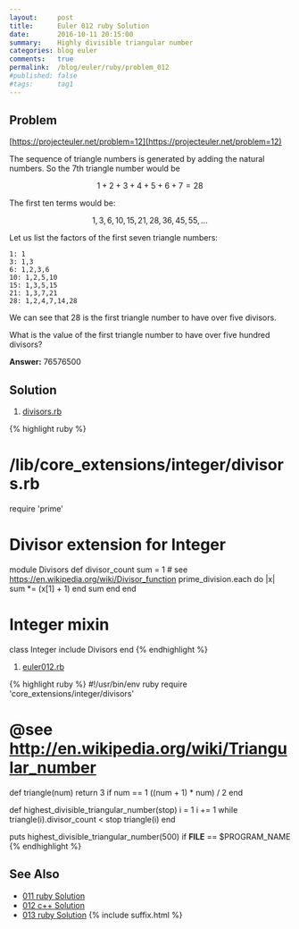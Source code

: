 ```yaml
---
layout:     post
title:      Euler 012 ruby Solution
date:       2016-10-11 20:15:00
summary:    Highly divisible triangular number
categories: blog euler
comments:   true
permalink:  /blog/euler/ruby/problem_012
#published: false
#tags:      tag1
---
```


## Problem

[https://projecteuler.net/problem=12](https://projecteuler.net/problem=12)

The sequence of triangle numbers is generated by adding the natural numbers. So the 7th triangle number would be

$$1 + 2 + 3 + 4 + 5 + 6 + 7 = 28$$

The first ten terms would be:

$$1, 3, 6, 10, 15, 21, 28, 36, 45, 55, ...$$

Let us list the factors of the first seven triangle numbers:

    1: 1
    3: 1,3
    6: 1,2,3,6
    10: 1,2,5,10
    15: 1,3,5,15
    21: 1,3,7,21
    28: 1,2,4,7,14,28


We can see that 28 is the first triangle number to have over five divisors.

What is the value of the first triangle number to have over five hundred divisors?

**Answer:** 76576500

## Solution

1. [divisors.rb](https://gitlab.com/tvarley/euler/blob/master/ruby/lib/core_extensions/integer/divisors.rb)

{% highlight ruby %}
# /lib/core_extensions/integer/divisors.rb
require 'prime'

# Divisor extension for Integer
module Divisors
  def divisor_count
    sum = 1
    # see https://en.wikipedia.org/wiki/Divisor_function
    prime_division.each do |x|
      sum *= (x[1] + 1)
    end
    sum
  end
end

# Integer mixin
class Integer
  include Divisors
end
{% endhighlight %}

1. [euler012.rb](https://github.com/tvarley/euler/blob/master/ruby/lib/euler012.rb)

{% highlight ruby %}
#!/usr/bin/env ruby
require 'core_extensions/integer/divisors'

# @see http://en.wikipedia.org/wiki/Triangular_number
def triangle(num)
  return 3 if num == 1
  ((num + 1) * num) / 2
end

def highest_divisible_triangular_number(stop)
  i = 1
  i += 1 while triangle(i).divisor_count < stop
  triangle(i)
end

puts highest_divisible_triangular_number(500) if __FILE__ == $PROGRAM_NAME
{% endhighlight %}

## See Also

* [011 ruby Solution]({{site.baseurl}}/blog/euler/ruby/problem_011)
* [012 c++ Solution]({{site.baseurl}}/blog/euler/cpp/problem_012)
* [013 ruby Solution]({{site.baseurl}}/blog/euler/ruby/problem_013)
{% include suffix.html %}
